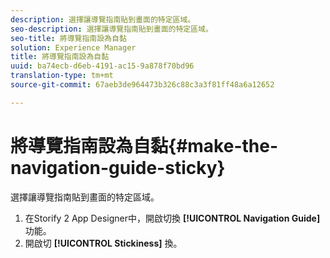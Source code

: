 ```yaml
---
description: 選擇讓導覽指南貼到畫面的特定區域。
seo-description: 選擇讓導覽指南貼到畫面的特定區域。
seo-title: 將導覽指南設為自黏
solution: Experience Manager
title: 將導覽指南設為自黏
uuid: ba74ecb-d6eb-4191-ac15-9a878f70bd96
translation-type: tm+mt
source-git-commit: 67aeb3de964473b326c88c3a3f81ff48a6a12652

---
```



# 將導覽指南設為自黏{#make-the-navigation-guide-sticky}

選擇讓導覽指南貼到畫面的特定區域。

1. 在Storify 2 App Designer中，開啟切換 **[!UICONTROL Navigation Guide]** 功能。
1. 開啟切 **[!UICONTROL Stickiness]** 換。
